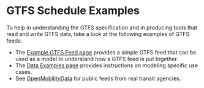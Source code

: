 # GTFS Schedule Examples

To help in understanding the GTFS specification and in producing tools that read and write GTFS data, take a look at the following examples of GTFS feeds:

- The [Example GTFS Feed page](/schedule/example-feed) provides a simple GTFS feed that can be used as a model to understand how a GTFS feed is put together.
- The [Data Examples page](/schedule/data-examples) provides instructions on modeling specific use cases.
- See [OpenMobilityData](https://openmobilitydata.org/) for public feeds from real transit agencies.
